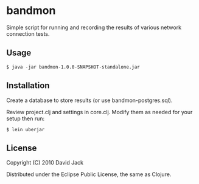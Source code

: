 # bandmon

Simple script for running and recording the results of various network
connection tests. 

## Usage

    $ java -jar bandmon-1.0.0-SNAPSHOT-standalone.jar    

## Installation

Create a database to store results (or use bandmon-postgres.sql).

Review project.clj and settings in core.clj.  Modify them as needed for your setup then run:

    $ lein uberjar

## License

Copyright (C) 2010 David Jack

Distributed under the Eclipse Public License, the same as Clojure.

